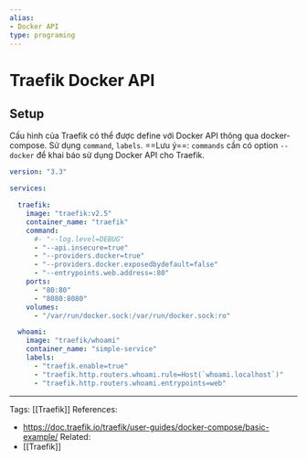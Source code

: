 ```yaml
---
alias: 
- Docker API
type: programing 
---
```

# Traefik Docker API

## Setup
Cấu hình của Traefik có thể được define với Docker API  thông qua docker-compose. Sử dụng `command`, `labels`. 
==Lưu ý==: `commands` cần có option `--docker` để khai báo sử dụng Docker API cho Traefik.

```yaml
version: "3.3"

services:

  traefik:
    image: "traefik:v2.5"
    container_name: "traefik"
    command:
      #- "--log.level=DEBUG"
      - "--api.insecure=true"
      - "--providers.docker=true"
      - "--providers.docker.exposedbydefault=false"
      - "--entrypoints.web.address=:80"
    ports:
      - "80:80"
      - "8080:8080"
    volumes:
      - "/var/run/docker.sock:/var/run/docker.sock:ro"

  whoami:
    image: "traefik/whoami"
    container_name: "simple-service"
    labels:
      - "traefik.enable=true"
      - "traefik.http.routers.whoami.rule=Host(`whoami.localhost`)"
      - "traefik.http.routers.whoami.entrypoints=web"
```


---
Tags: [[Traefik]]
References: 
- https://doc.traefik.io/traefik/user-guides/docker-compose/basic-example/
Related: 
- [[Traefik]]